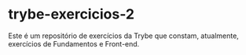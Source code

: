 # trybe-exercicios-2 
Este é um repositório de exercícios da Trybe que constam, atualmente, exercícios de Fundamentos e Front-end.
